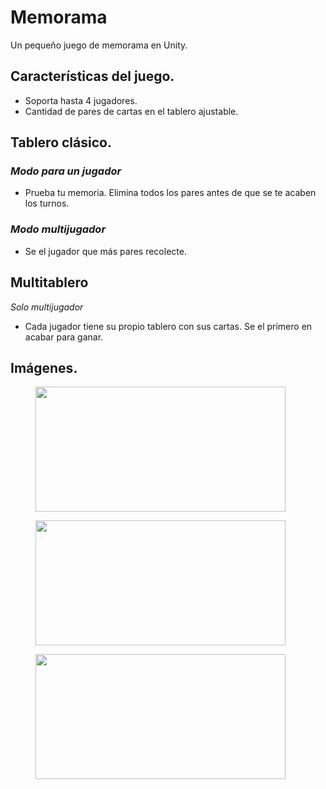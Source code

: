 # Memorama
Un pequeño juego de memorama en Unity.

## Características del juego.
* Soporta hasta 4 jugadores.
* Cantidad de pares de cartas en el tablero ajustable.

## Tablero clásico.
### *Modo para un jugador*
* Prueba tu memoria. Elimina todos los pares antes de que se te acaben los turnos.
### *Modo multijugador*
* Se el jugador que más pares recolecte.

## Multitablero
*Solo multijugador*
* Cada jugador tiene su propio tablero con sus cartas. Se el primero en acabar para ganar.

## Imágenes.

<figure>
    <img src="https://raratchet.me/IMAGES_FOR_GITHUB/MEMO-1.PNG" width="400" height="200">
</figure>

<figure>
    <img src="https://raratchet.me/IMAGES_FOR_GITHUB/MEMO-2.PNG" width="400" height="200">
</figure>

<figure>
    <img src="https://raratchet.me/IMAGES_FOR_GITHUB/MEMO-3.PNG" width="400" height="200">
</figure>


